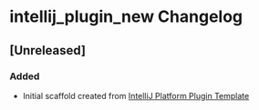 <!-- Keep a Changelog guide -> https://keepachangelog.com -->

# intellij_plugin_new Changelog

## [Unreleased]
### Added
- Initial scaffold created from [IntelliJ Platform Plugin Template](https://github.com/JetBrains/intellij-platform-plugin-template)
